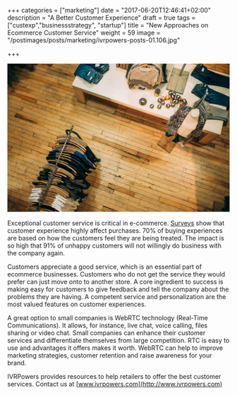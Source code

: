+++
categories = ["marketing"]
date = "2017-06-20T12:46:41+02:00"
description = "A Better Customer Experience"
draft = true
tags = ["custexp","businessstrategy", "startup"]
title = "New Approaches on Ecommerce Customer Service"
weight = 59
image = "/postimages/posts/marketing/ivrpowers-posts-01.106.jpg"

+++

![Ecommerce shop](/postimages/posts/marketing/ivrpowers-posts-01.106.jpg)

Exceptional customer service is critical in e-commerce. [Surveys](https://www.helpscout.net/75-customer-service-facts-quotes-statistics/) show that customer experience highly affect purchases. 70% of buying experiences are based on how the customers feel they are being treated. The impact is so high that 91% of unhappy customers will not willingly do business with the company again.

Customers appreciate a good service, which is an essential part of ecommerce businesses. Customers who do not get the service they would prefer can just move onto to another store. A core ingredient to success is making easy for customers to give feedback and tell the company about the problems they are having. A competent service and personalization are the most valued features on customer experiences. 

A great option to small companies is WebRTC technology (Real-Time Communications). It allows, for instance, live chat, voice calling, files sharing or video chat. Small companies can enhance their customer services and differentiate themselves from large competition. RTC is easy to use and advantages it offers makes it worth. WebRTC can help to improve marketing strategies, customer retention and raise awareness for your brand.

IVRPowers provides resources to help retailers to offer the best customer services. Contact us at [www.ivrpowers.com](http://www.ivrpowers.com)

